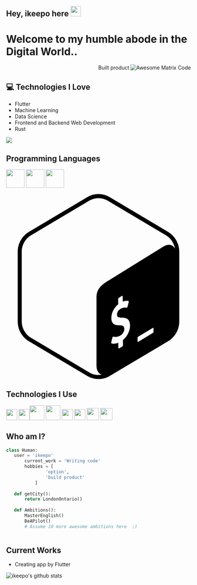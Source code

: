 ## Hey, ikeepo here  <img src="https://media.giphy.com/media/hvRJCLFzcasrR4ia7z/giphy.gif" width="28px" height="28px">

<h1>Welcome to my humble abode in the Digital World..</h1> 

<img src = 'https://github.com/ikeepo/ikeepo/blob/master/images/matrix.gif' alt = 'Awesome Matrix Code' align='right'/>

<div style="text-align: right">Built product </div>

## :computer: Technologies I Love
* Flutter
* Machine Learning
* Data Science
* Frontend and Backend Web Development
* Rust

<img src = "https://github-readme-stats.vercel.app/api/top-langs/?username=ikeepo&layout=compact">

## Programming Languages
<img src = 'https://img.shields.io/badge/Rust-blue?logo=rust&logoColor=red' width='50'/>   <img src = 'https://img.shields.io/badge/Shell-blue?logo=gnubash&logoColor=white' width='50'/> 
<img src = 'https://img.shields.io/badge/Rust-blue?logo=rust&logoColor=red' width='50'/> 

<svg role="img" viewBox="0 0 24 24" xmlns="http://www.w3.org/2000/svg"><title>GNU Bash</title><path d="M21.038,4.9l-7.577-4.498C13.009,0.134,12.505,0,12,0c-0.505,0-1.009,0.134-1.462,0.403L2.961,4.9 C2.057,5.437,1.5,6.429,1.5,7.503v8.995c0,1.073,0.557,2.066,1.462,2.603l7.577,4.497C10.991,23.866,11.495,24,12,24 c0.505,0,1.009-0.134,1.461-0.402l7.577-4.497c0.904-0.537,1.462-1.529,1.462-2.603V7.503C22.5,6.429,21.943,5.437,21.038,4.9z M15.17,18.946l0.013,0.646c0.001,0.078-0.05,0.167-0.111,0.198l-0.383,0.22c-0.061,0.031-0.111-0.007-0.112-0.085L14.57,19.29 c-0.328,0.136-0.66,0.169-0.872,0.084c-0.04-0.016-0.057-0.075-0.041-0.142l0.139-0.584c0.011-0.046,0.036-0.092,0.069-0.121 c0.012-0.011,0.024-0.02,0.036-0.026c0.022-0.011,0.043-0.014,0.062-0.006c0.229,0.077,0.521,0.041,0.802-0.101 c0.357-0.181,0.596-0.545,0.592-0.907c-0.003-0.328-0.181-0.465-0.613-0.468c-0.55,0.001-1.064-0.107-1.072-0.917 c-0.007-0.667,0.34-1.361,0.889-1.8l-0.007-0.652c-0.001-0.08,0.048-0.168,0.111-0.2l0.37-0.236 c0.061-0.031,0.111,0.007,0.112,0.087l0.006,0.653c0.273-0.109,0.511-0.138,0.726-0.088c0.047,0.012,0.067,0.076,0.048,0.151 l-0.144,0.578c-0.011,0.044-0.036,0.088-0.065,0.116c-0.012,0.012-0.025,0.021-0.038,0.028c-0.019,0.01-0.038,0.013-0.057,0.009 c-0.098-0.022-0.332-0.073-0.699,0.113c-0.385,0.195-0.52,0.53-0.517,0.778c0.003,0.297,0.155,0.387,0.681,0.396 c0.7,0.012,1.003,0.318,1.01,1.023C16.105,17.747,15.736,18.491,15.17,18.946z M19.143,17.859c0,0.06-0.008,0.116-0.058,0.145 l-1.916,1.164c-0.05,0.029-0.09,0.004-0.09-0.056v-0.494c0-0.06,0.037-0.093,0.087-0.122l1.887-1.129 c0.05-0.029,0.09-0.004,0.09,0.056V17.859z M20.459,6.797l-7.168,4.427c-0.894,0.523-1.553,1.109-1.553,2.187v8.833 c0,0.645,0.26,1.063,0.66,1.184c-0.131,0.023-0.264,0.039-0.398,0.039c-0.42,0-0.833-0.114-1.197-0.33L3.226,18.64 c-0.741-0.44-1.201-1.261-1.201-2.142V7.503c0-0.881,0.46-1.702,1.201-2.142l7.577-4.498c0.363-0.216,0.777-0.33,1.197-0.33 c0.419,0,0.833,0.114,1.197,0.33l7.577,4.498c0.624,0.371,1.046,1.013,1.164,1.732C21.686,6.557,21.12,6.411,20.459,6.797z"/></svg>
 
 ## Technologies I Use
 <img src = 'https://github.com/ikeepo/ikeepo/blob/master/images/pycharm.svg' width='30'/>  <img src = 'https://github.com/ikeepo/ikeepo/blob/master/images/android.svg' width='30'/><img src = 'https://github.com/ikeepo/ikeepo/blob/master/images/flutter-logo.svg' width='40'/> <img src = 'https://github.com/ikeepo/ikeepo/blob/master/images/django.svg' width='40'/> <img src = 'https://github.com/ikeepo/ikeepo/blob/master/images/flask.png' width='30'/> <img src = 'https://github.com/ikeepo/ikeepo/blob/master/images/git.svg' width='30'/> <img src = 'https://github.com/ikeepo/ikeepo/blob/master/images/nodejs.svg' width='33'/> <img src = 'https://github.com/ikeepo/ikeepo/blob/master/images/react.svg' width='33'/>
 
 ## Who am I?
 ```python
 class Human:
 	user = 'ikeepo'
		current_work = 'Writing code'
		hobbies = [
				'option',
				'build product'
			]
	
	def getCity():
		return LondonOntario()
	
	def Ambitions():
		MasterEnglish()
		BeAPilot()
		# Assume 10 more awesome ambitions here  ;)
	
 ```
 
## Current Works
 * Creating app by Flutter
 

![ikeepo's github stats](https://github-readme-stats.vercel.app/api?username=ikeepo&show_icons=true&hide=[%22issues%22])
 
 

